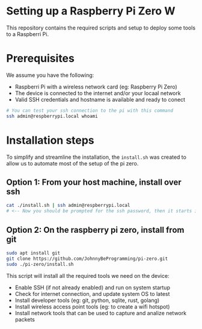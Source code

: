 # Setting up a Raspberry Pi Zero W

This repository contains the required scripts and setup to deploy some tools to a Raspberri Pi.

# Prerequisites

We assume you have the following:

 - Raspberri Pi with a wireless network card (eg: Raspberry Pi Zero)
 - The device is connected to the internet and/or your locaal network
 - Valid SSH credentials and hostname is available and ready to conect

```bash
# You can test your ssh connection to the pi with this command
ssh admin@respberrypi.local whoami
```

# Installation steps

To simplify and streamline the installation, the `install.sh` was created
to allow us to automate most of the setup of the pi zero.

## Option 1: From your host machine, install over ssh
```bash
cat ./install.sh | ssh admin@respberrypi.local
# <-- Now you should be prompted for the ssh password, then it starts installing
```

## Option 2: On the raspberry pi zero, install from git
```bash
sudo apt install git
git clone https://github.com/JohnnyBeProgramming/pi-zero.git
sudo ./pi-zero/install.sh
```

This script will install all the required tools we need on the device:

 - Enable SSH (if not already enabled) and run on system startup
 - Check for internet connection, and update system OS to latest
 - Install developer tools (eg: git, python, sqlite, rust, golang)
 - Install wireless access point tools (eg: to create a wifi hotspot)
 - Install network tools that can be used to capture and analize network packets

